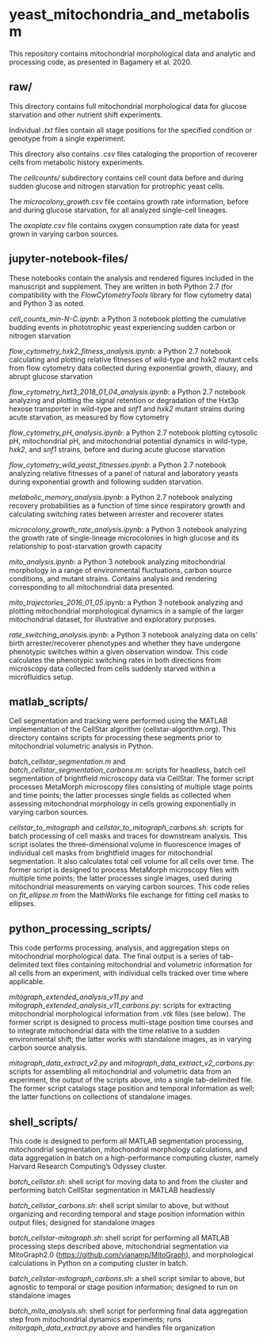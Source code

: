 # yeast_mitochondria_and_metabolism

This repository contains mitochondrial morphological data and analytic and processing code, as presented in Bagamery et al. 2020.

## raw/

This directory contains full mitochondrial morphological data for glucose starvation and other nutrient shift experiments. 

Individual _.txt_ files contain all stage positions for the specified condition or genotype from a single experiment.

This directory also contains _.csv_ files cataloging the proportion of recoverer cells from metabolic history experiments.

The _cellcounts/_ subdirectory contains cell count data before and during sudden glucose and nitrogen starvation for protrophic yeast cells.

The _microcolony_growth.csv_ file contains growth rate information, before and during glucose starvation, for all analyzed single-cell lineages.

The _oxoplate.csv_ file contains oxygen consumption rate data for yeast grown in varying carbon sources.

## jupyter-notebook-files/
These notebooks contain the analysis and rendered figures included in the manuscript and supplement. They are written in both Python 2.7 (for compatibility with the _FlowCytometryTools_ library for flow cytometry data) and Python 3 as noted.

_cell_counts_min-N-C.ipynb_: a Python 3 notebook plotting the cumulative budding events in phototrophic yeast experiencing sudden carbon or nitrogen starvation

_flow_cytometry_hxk2_fitness_analysis.ipynb_: a Python 2.7 notebook calculating and plotting relative fitnesses of wild-type and hxk2 mutant cells from flow cytometry data collected during exponential growth, diauxy, and abrupt glucose starvation

_flow_cytometry_hxt3_2018_01_04_analysis.ipynb_: a Python 2.7 notebook analyzing and plotting the signal retention or degradation of the Hxt3p hexose transporter in wild-type and _snf1_ and _hxk2_ mutant strains during acute starvation, as measured by flow cytometry

_flow_cytometry_pH_analysis.ipynb_: a Python 2.7 notebook plotting cytosolic pH, mitochondrial pH, and mitochondrial potential dynamics in wild-type, _hxk2_, and _snf1_ strains, before and during acute glucose starvation

_flow_cytometry_wild_yeast_fitnesses.ipynb_: a Python 2.7 notebook analyzing relative fitnesses of a panel of natural and laboratory yeasts during exponential growth and following sudden starvation. 

_metabolic_memory_analysis.ipynb_: a Python 2.7 notebook analyzing recovery probabilities as a function of time since respiratory growth and calculating switching rates between arrester and recoverer states

_microcolony_growth_rate_analysis.ipynb_: a Python 3 notebook analyzing the growth rate of single-lineage microcolonies in high glucose and its relationship to post-starvation growth capacity

_mito_analysis.ipynb_: a Python 3 notebook analyzing mitochondrial morphology in a range of environmental fluctuations, carbon source conditions, and mutant strains. Contains analysis and rendering corresponding to all mitochondrial data presented.

_mito_trajectories_2016_01_05_.ipynb: a Python 3 notebook analyzing and plotting mitochondrial morphological dynamics in a sample of the larger mitochondrial dataset, for illustrative and exploratory purposes.

_rate_switching_analysis.ipynb_: a Python 3 notebook analyzing data on cells’ birth arrester/recoverer phenotypes and whether they have undergone phenotypic switches within a given observation window. This code calculates the phenotypic switching rates in both directions from microscopy data collected from cells suddenly starved within a microfluidics setup.

## matlab_scripts/
Cell segmentation and tracking were performed using the MATLAB implementation of the CellStar algorithm (cellstar-algorithm.org). This directory contains scripts for processing these segments prior to mitochondrial volumetric analysis in Python.

_batch_cellstar_segmentation.m_ and _batch_cellstar_segmentation_carbons.m_: scripts for headless, batch cell segmentation of brightfield microscopy data via CellStar. The former script processes MetaMorph microscopy files consisting of multiple stage points and time points; the latter processes single fields as collected when assessing mitochondrial morphology in cells growing exponentially in varying carbon sources.

_cellstar_to_mitograph_ and _cellstar_to_mitograph_carbons.sh_: scripts for batch processing of cell masks and traces for downstream analysis. This script isolates the three-dimensional volume in fluorescence images of individual cell masks from brightfield images for mitochondrial segmentation. It also calculates total cell volume for all cells over time. The former script is designed to process MetaMorph microscopy files with multiple time points; the latter processes single images, used during mitochondrial measurements on varying carbon sources. This code relies on _fit_ellipse.m_ from the MathWorks file exchange for fitting cell masks to ellipses.


## python_processing_scripts/
This code performs processing, analysis, and aggregation steps on mitochondrial morphological data. The final output is a series of tab-delimited text files containing mitochondrial and volumetric information for all cells from an experiment, with individual cells tracked over time where applicable.

_mitograph_extended_analysis_v11.py_ and _mitograph_extended_analysis_v11_carbons.py_: scripts for extracting mitochondrial morphological information from _.vtk_ files (see below). The former script is designed to process multi-stage position time courses and to integrate mitochondrial data with the time relative to a sudden environmental shift; the latter works with standalone images, as in varying carbon source analysis.

_mitograph_data_extract_v2.py_ and _mitograph_data_extract_v2_carbons.py_: scripts for assembling all mitochondrial and volumetric data from an experiment, the output of the scripts above, into a single tab-delimited file. The former script catalogs stage position and temporal information as well; the latter functions on collections of standalone images.

## shell_scripts/
This code is designed to perform all MATLAB segmentation processing, mitochondrial segmentation, mitochondrial morphology calculations, and data aggregation in batch on a high-performance computing cluster, namely Harvard Research Computing’s Odyssey cluster.

_batch_cellstar.sh_: shell script for moving data to and from the cluster and performing batch CellStar segmentation in MATLAB headlessly

_batch_cellstar_carbons.sh_: shell script similar to above, but without organizing and recording temporal and stage position information within output files; designed for standalone images

_batch_cellstar-mitograph.sh_: shell script for performing all MATLAB processing steps described above, mitochondrial segmentation via MitoGraph2.0 (https://github.com/vianamp/MitoGraph), and morphological calculations in Python on a computing cluster in batch.

_batch_cellstar-mitograph_carbons.sh_: a shell script similar to above, but agnostic to temporal or stage position information; designed to run on standalone images

_batch_mito_analysis.sh_: shell script for performing final data aggregation step from mitochondrial dynamics experiments; runs _mitorgaph_data_extract.py_ above and handles file organization
